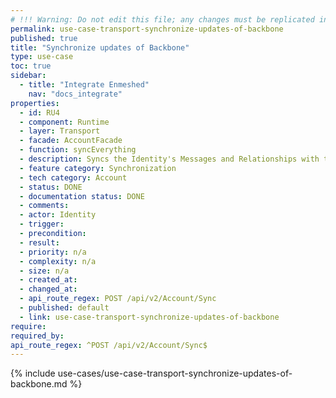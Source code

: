 ```yaml
---
# !!! Warning: Do not edit this file; any changes must be replicated in Excel !!!
permalink: use-case-transport-synchronize-updates-of-backbone
published: true
title: "Synchronize updates of Backbone"
type: use-case
toc: true
sidebar:
  - title: "Integrate Enmeshed"
    nav: "docs_integrate"
properties:
  - id: RU4
  - component: Runtime
  - layer: Transport
  - facade: AccountFacade
  - function: syncEverything
  - description: Syncs the Identity's Messages and Relationships with the Backbone. Checks for new Relationships as well as incoming changes of existing ones. Checks for new or updated Messages. Returns all affected Relationships and Messages.
  - feature category: Synchronization
  - tech category: Account
  - status: DONE
  - documentation status: DONE
  - comments:
  - actor: Identity
  - trigger:
  - precondition:
  - result:
  - priority: n/a
  - complexity: n/a
  - size: n/a
  - created_at:
  - changed_at:
  - api_route_regex: POST /api/v2/Account/Sync
  - published: default
  - link: use-case-transport-synchronize-updates-of-backbone
require:
required_by:
api_route_regex: ^POST /api/v2/Account/Sync$
---
```


{% include use-cases/use-case-transport-synchronize-updates-of-backbone.md %}
